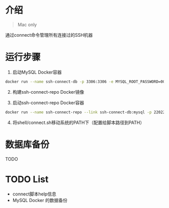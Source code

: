 # 介绍
> Mac only

通过connect命令管理所有连接过的SSH机器

# 运行步骤

1. 启动MySQL Docker容器
```bash
docker run --name ssh-connect-db -p 3306:3306 -e MYSQL_ROOT_PASSWORD=00000000 -d mysql:5.7.23
```

2. 构建ssh-connect-repo Docker镜像

3. 启动ssh-connect-repo Docker容器
```bash
docker run --name ssh-connect-repo --link ssh-connect-db:mysql -p 22022:22022 -d ydrdy/ssh-connect-repo:tag
```

4. 将shell/connect.sh移动系统的PATH下（配置给脚本路径到PATH）


# 数据库备份
TODO

# TODO List
* connect脚本help信息
* MySQL Docker 的数据备份